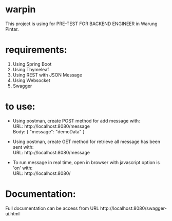 # warpin
This project is using for PRE-TEST FOR BACKEND ENGINEER in Warung Pintar.

# requirements:
1. Using Spring Boot
2. Using Thymeleaf
3. Using REST with JSON Message
4. Using Websocket
5. Swagger

# to use:
- Using postman, create POST method for add message with: <br />
  URL: http://localhost:8080/message <br />
  Body: {
          "message": "demoData"
        }

- Using postman, create GET method for retrieve all message has been sent with: <br />
  URL: http://localhost:8080/message <br />
  
- To run message in real time, open in browser with javascript option is 'on' with: <br />
  URL: http://localhost:8080/
  
  
# Documentation:
Full documentation can be access from URL http://localhost:8080/swagger-ui.html
